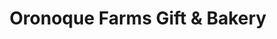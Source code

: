 ---
title: "Oronoque Farms Gift & Bakery"
url: /shelton/oronoque-farms-gift-and-bakery/
shop: bakery
---